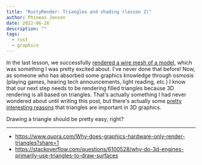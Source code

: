 ```yaml
---
title: "RustyRender: Triangles and shading (lesson 2)"
author: Phineas Jensen
date: 2022-06-26
description: ""
tags:
  - rust
  - graphics
---
```


In the last lesson, we successfully [rendered a wire mesh of a model](/blog/2022/rustyrender-bresenhams-line-drawing-algorithm), which was something I was pretty excited about. I've never done that before! Now, as someone who has absorbed some graphics knowledge through osmosis (playing games, hearing tech announcements, light reading, etc.) I know that our next step needs to be rendering filled triangles because 3D rendering is all based on triangles. That's actually something I had never wondered about until writing this post, but there's actually some [pretty interesting reasons](https://stackoverflow.com/a/6100615/7355242) that triangles are important in 3D graphics.

Drawing a triangle should be pretty easy, right? 


---

- https://www.quora.com/Why-does-graphics-hardware-only-render-triangles?share=1
- https://stackoverflow.com/questions/6100528/why-do-3d-engines-primarily-use-triangles-to-draw-surfaces

